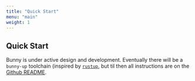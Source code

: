 ```yaml
---
title: "Quick Start"
menu: "main"
weight: 1
---
```


## Quick Start

Bunny is under active design and development. Eventually there will be a `bunny-up` toolchain (inspired by [`rustup`](https://rustup.rs/), but til then all instructions are on the [Github README](https://github.com/bunny-lang/implementation).
